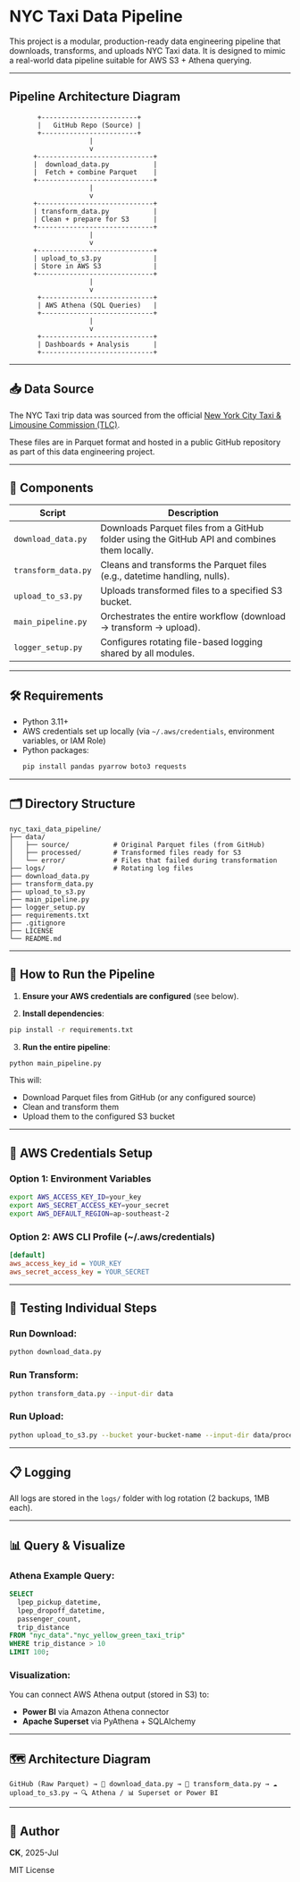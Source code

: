 # NYC Taxi Data Pipeline

This project is a modular, production-ready data engineering pipeline that downloads, transforms, and uploads NYC Taxi data. It is designed to mimic a real-world data pipeline suitable for AWS S3 + Athena querying.

---

## Pipeline Architecture Diagram

           +------------------------+
           |   GitHub Repo (Source) |
           +------------------------+
                        |
                        v
          +-----------------------------+
          |  download_data.py           |
          |  Fetch + combine Parquet    |
          +-----------------------------+
                        |
                        v
          +-----------------------------+
          | transform_data.py           |
          | Clean + prepare for S3      |
          +-----------------------------+
                        |
                        v
          +-----------------------------+
          | upload_to_s3.py             |
          | Store in AWS S3             |
          +-----------------------------+
                        |
                        v
           +----------------------------+
           | AWS Athena (SQL Queries)   |
           +----------------------------+
                        |
                        v
           +----------------------------+
           | Dashboards + Analysis      |
           +----------------------------+

---


## 📥 Data Source

The NYC Taxi trip data was sourced from the official [New York City Taxi & Limousine Commission (TLC)](https://www.nyc.gov/site/tlc/about/tlc-trip-record-data.page).

These files are in Parquet format and hosted in a public GitHub repository as part of this data engineering project.

---

## 🧩 Components

| Script               | Description                                                                 |
|----------------------|-----------------------------------------------------------------------------|
| `download_data.py`   | Downloads Parquet files from a GitHub folder using the GitHub API and combines them locally. |
| `transform_data.py`  | Cleans and transforms the Parquet files (e.g., datetime handling, nulls).   |
| `upload_to_s3.py`    | Uploads transformed files to a specified S3 bucket.                         |
| `main_pipeline.py`   | Orchestrates the entire workflow (download → transform → upload).           |
| `logger_setup.py`    | Configures rotating file-based logging shared by all modules.              |

---

## 🛠️ Requirements

- Python 3.11+
- AWS credentials set up locally (via `~/.aws/credentials`, environment variables, or IAM Role)
- Python packages:
  ```bash
  pip install pandas pyarrow boto3 requests
  ```

---

## 🗂️ Directory Structure

```
nyc_taxi_data_pipeline/
├── data/
│   ├── source/           # Original Parquet files (from GitHub)
│   ├── processed/        # Transformed files ready for S3
│   └── error/            # Files that failed during transformation
├── logs/                 # Rotating log files
├── download_data.py
├── transform_data.py
├── upload_to_s3.py
├── main_pipeline.py
├── logger_setup.py
├── requirements.txt
├── .gitignore
├── LICENSE
└── README.md
```

---

## 🚀 How to Run the Pipeline

1. **Ensure your AWS credentials are configured** (see below).

2. **Install dependencies**:
```bash
pip install -r requirements.txt
```

3. **Run the entire pipeline**:
```bash
python main_pipeline.py
```

This will:
- Download Parquet files from GitHub (or any configured source)
- Clean and transform them
- Upload them to the configured S3 bucket

---

## 🔐 AWS Credentials Setup

### Option 1: Environment Variables
```bash
export AWS_ACCESS_KEY_ID=your_key
export AWS_SECRET_ACCESS_KEY=your_secret
export AWS_DEFAULT_REGION=ap-southeast-2
```

### Option 2: AWS CLI Profile (~/.aws/credentials)
```ini
[default]
aws_access_key_id = YOUR_KEY
aws_secret_access_key = YOUR_SECRET
```

---

## 🧪 Testing Individual Steps

### Run Download:
```bash
python download_data.py
```

### Run Transform:
```bash
python transform_data.py --input-dir data
```

### Run Upload:
```bash
python upload_to_s3.py --bucket your-bucket-name --input-dir data/processed
```

---

## 📋 Logging
All logs are stored in the `logs/` folder with log rotation (2 backups, 1MB each).

---

## 📊 Query & Visualize

### Athena Example Query:
```sql
SELECT
  lpep_pickup_datetime,
  lpep_dropoff_datetime,
  passenger_count,
  trip_distance
FROM "nyc_data"."nyc_yellow_green_taxi_trip"
WHERE trip_distance > 10
LIMIT 100;
```

### Visualization:
You can connect AWS Athena output (stored in S3) to:
- **Power BI** via Amazon Athena connector
- **Apache Superset** via PyAthena + SQLAlchemy

---

## 🗺️ Architecture Diagram

```
GitHub (Raw Parquet) → 🐍 download_data.py → 🧹 transform_data.py → ☁️ upload_to_s3.py → 🔍 Athena / 📊 Superset or Power BI
```

---

## 🧑 Author
**CK**, 2025-Jul

MIT License
